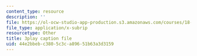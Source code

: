```yaml
---
content_type: resource
description: ''
file: https://ol-ocw-studio-app-production.s3.amazonaws.com/courses/18-06sc-linear-algebra-fall-2011/44e2bbebc3805c3ca89651b63a3d3159_B17h10EF59g.vtt
file_type: application/x-subrip
resourcetype: Other
title: 3play caption file
uid: 44e2bbeb-c380-5c3c-a896-51b63a3d3159
---
```

